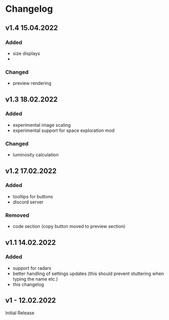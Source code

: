# Changelog

## v1.4 15.04.2022

### Added

- size displays
-

### Changed

- preview rendering

## v1.3 18.02.2022

### Added

- experimental image scaling
- experimental support for space exploration mod

### Changed

- luminosity calculation

## v1.2 17.02.2022

### Added

- tooltips for buttons
- discord server

### Removed

- code section (copy button moved to preview section)

## v1.1 14.02.2022

### Added

- support for radars
- better handling of settings updates (this should prevent stuttering when typing the name etc.)
- this changelog

## v1 - 12.02.2022

Initial Release

